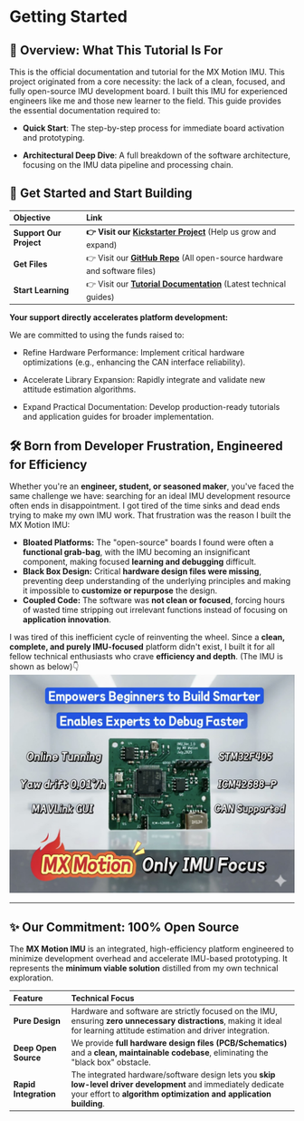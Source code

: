 # Getting Started

## 📘 Overview: What This Tutorial Is For

This is the official documentation and tutorial for the MX Motion IMU. This project originated from a core necessity: the lack of a clean, focused, and fully open-source IMU development board. I built this IMU  for experienced engineers like me and those new learner to the field.
This guide provides the essential documentation required to:

* **Quick Start**: The step-by-step process for immediate board activation and prototyping.

* **Architectural Deep Dive**: A full breakdown of the software architecture, focusing on the IMU data pipeline and processing chain.

## 🔗 Get Started and Start Building

| Objective | Link |
| :--- | :--- |
| **Support Our Project** | **👉 Visit our [Kickstarter Project](https://www.kickstarter.com/projects/35546140/ready-to-innovate-imu-platform-for-prototyping-and-learning)** (Help us grow and expand) |
| **Get Files** | 👉 Visit our **[GitHub Repo](https://github.com/leelili444/IMU)** (All open-source hardware and software files) |
| **Start Learning** | 👉 Visit our **[Tutorial Documentation](https://mx-motion.gitbook.io/tutorial)** (Latest technical guides) |

**Your support directly accelerates platform development:**

We are committed to using the funds raised to:
* Refine Hardware Performance: Implement critical hardware optimizations (e.g., enhancing the CAN interface reliability).

* Accelerate Library Expansion: Rapidly integrate and validate new attitude estimation algorithms.

* Expand Practical Documentation: Develop production-ready tutorials and application guides for broader implementation.
  

## 🛠️ Born from Developer Frustration, Engineered for Efficiency

Whether you're an **engineer, student, or seasoned maker**, you've faced the same challenge we have: searching for an ideal IMU development resource often ends in disappointment. I got tired of the time sinks and dead ends trying to make my own IMU work. That frustration was the reason I built the MX Motion IMU:

* **Bloated Platforms:** The "open-source" boards I found were often a **functional grab-bag**, with the IMU becoming an insignificant component, making focused **learning and debugging** difficult.
* **Black Box Design:** Critical **hardware design files were missing**, preventing deep understanding of the underlying principles and making it impossible to **customize or repurpose** the design.
* **Coupled Code:** The software was **not clean or focused**, forcing hours of wasted time stripping out irrelevant functions instead of focusing on **application innovation**.

I was tired of this inefficient cycle of reinventing the wheel. Since a **clean, complete, and purely IMU-focused** platform didn't exist, I built it for all fellow technical enthusiasts who crave **efficiency and depth**. (The IMU is shown as below)👇  
![MX Motion MX](kickstarter_photo.jpg)

---

## ✨ Our Commitment: 100% Open Source

The **MX Motion IMU** is an integrated, high-efficiency platform engineered to minimize development overhead and accelerate IMU-based prototyping. It represents the **minimum viable solution** distilled from my own technical exploration.

| Feature | Technical Focus |
| :--- | :--- |
| **Pure Design** | Hardware and software are strictly focused on the IMU, ensuring **zero unnecessary distractions**, making it ideal for learning attitude estimation and driver integration. |
| **Deep Open Source** | We provide **full hardware design files (PCB/Schematics)** and a **clean, maintainable codebase**, eliminating the "black box" obstacle. |
| **Rapid Integration** | The integrated hardware/software design lets you **skip low-level driver development** and immediately dedicate your effort to **algorithm optimization and application building**. |




